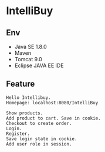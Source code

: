 # IntelliBuy

## Env
  * Java SE 1.8.0
  * Maven
  * Tomcat 9.0
  * Eclipse JAVA EE IDE

## Feature
    Hello Intellibuy.
    Homepage: localhost:8080/IntelliBuy
    
    Show products. 
    Add product to cart. Save in cookie.
    Checkout to create order.
    Login.
    Register.
    Save login state in cookie.
    Add user role in session.
    
